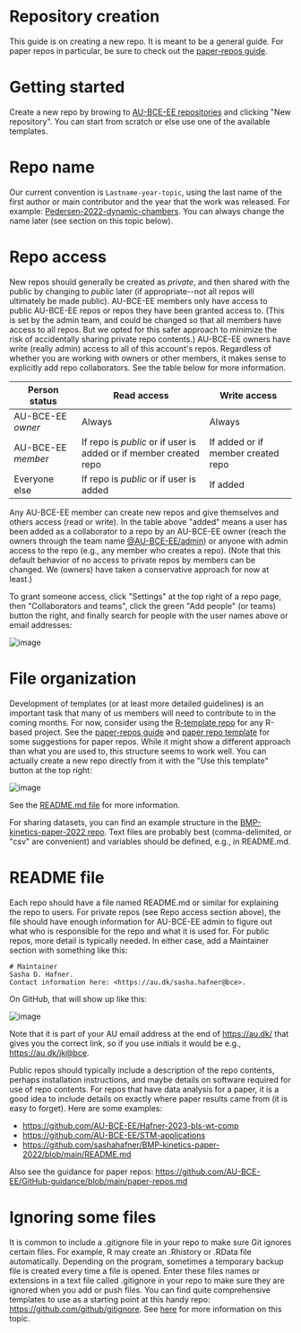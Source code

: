 # Repository creation
This guide is on creating a new repo.
It is meant to be a general guide.
For paper repos in particular, be sure to check out the [paper-repos guide](https://github.com/AU-BCE-EE/GitHub-guidance/blob/main/paper-repos.md).

# Getting started
Create a new repo by browing to [AU-BCE-EE repositories](https://github.com/orgs/AU-BCE-EE/repositories) and clicking "New repository".
You can start from scratch or else use one of the available templates.

# Repo name
Our current convention is `Lastname-year-topic`, using the last name of the first author or main contributor and the year that the work was released. 
For example: [Pedersen-2022-dynamic-chambers](https://github.com/AU-BCE-EE/Pedersen-2022-dynamic-chambers).
You can always change the name later (see section on this topic below).

# Repo access
New repos should generally be created as *private*, and then shared with the public by changing to *public* later (if appropriate--not all repos will ultimately be made public).
AU-BCE-EE members only have access to public AU-BCE-EE repos or repos they have been granted access to. 
(This is set by the admin team, and could be changed so that all members have access to all repos. But we opted for this safer approach to minimize the risk of accidentally sharing private repo contents.)
AU-BCE-EE owners have write (really admin) access to all of this account's repos.
Regardless of whether you are working with owners or other members, it makes sense to explicitly add repo collaborators.
See the table below for more information.

| Person status      | Read access         | Write access|
|---------------     |-------------        |-------------|
| AU-BCE-EE *owner*  | Always              | Always      |
| AU-BCE-EE *member* | If repo is *public* or if user is added or if member created repo | If added or if member created repo   |
| Everyone else      | If repo is *public* or if user is added | If added    |

Any AU-BCE-EE member can create new repos and give themselves and others access (read or write). 
In the table above "added" means a user has been added as a collaborator to a repo by an AU-BCE-EE owner (reach the owners through the team name [@AU-BCE-EE/admin](https://github.com/orgs/AU-BCE-EE/teams/admin)) or anyone with admin access to the repo (e.g., any member who creates a repo).
(Note that this default behavior of no access to private repos by members can be changed.
We (owners) have taken a conservative approach for now at least.)

To grant someone access, click "Settings" at the top right of a repo page, then "Collaborators and teams", click the green "Add people" (or teams) button the right, and finally search for people with the user names above or email addresses:

![image](https://user-images.githubusercontent.com/35272876/206227003-3fdc3dd5-641d-4fcd-845f-54e0d67888b3.png)

# File organization
Development of templates (or at least more detailed guidelines) is an important task that many of us members will need to contribute to in the coming months.
For now, consider using the [R-template repo](https://github.com/sashahafner/R-template) for any R-based project. 
See the [paper-repos guide](https://github.com/AU-BCE-EE/GitHub-guidance/blob/main/paper-repos.md) and [paper repo template](https://github.com/AU-BCE-EE/template-paper) for some suggestions for paper repos.
While it might show a different approach than what you are used to, this structure seems to work well.
You can actually create a new repo directly from it with the "Use this template" button at the top right:

![image](https://user-images.githubusercontent.com/35272876/199021638-e1ac10ec-265a-41b4-a9c0-c5ad2017ccbb.png)

See the [README.md file](https://github.com/sashahafner/R-template/blob/main/README.md) for more information.

For sharing datasets, you can find an example structure in the [BMP-kinetics-paper-2022 repo](https://github.com/sashahafner/BMP-kinetics-paper-2022).
Text files are probably best (comma-delimited, or "csv" are convenient) and variables should be defined, e.g., in README.md.

# README file
Each repo should have a file named README.md or similar for explaining the repo to users. 
For private repos (see Repo access section above), the file should have enough information for AU-BCE-EE admin to figure out what who is responsible for the repo and what it is used for.
For public repos, more detail is typically needed. 
In either case, add a Maintainer section with something like this:

```
# Maintainer
Sasha D. Hafner.
Contact information here: <https://au.dk/sasha.hafner@bce>.
```

On GitHub, that will show up like this:

![image](https://user-images.githubusercontent.com/35272876/229759816-82f71b3d-1976-4ab5-81a8-c0979beaba18.png)

Note that it is part of your AU email address at the end of <https://au.dk/> that gives you the correct link, so if you use initials it would be e.g., <https://au.dk/jk@bce>.

Public repos should typically include a description of the repo contents, perhaps installation instructions, and maybe details on software required for use of repo contents. For repos that have data analysis for a paper, it is a good idea to include details on exactly where paper results came from (it is easy to forget). 
Here are some examples:

* <https://github.com/AU-BCE-EE/Hafner-2023-bls-wt-comp>
* <https://github.com/AU-BCE-EE/STM-applications>
* <https://github.com/sashahafner/BMP-kinetics-paper-2022/blob/main/README.md>

Also see the guidance for paper repos: <https://github.com/AU-BCE-EE/GitHub-guidance/blob/main/paper-repos.md>

# Ignoring some files
It is common to include a .gitignore file in your repo to make sure Git ignores certain files.
For example, R may create an .Rhistory or .RData file automatically.
Depending on the program, sometimes a temporary backup file is created every time a file is opened. 
Enter these files names or extensions in a text file called .gitignore in your repo to make sure they are ignored when you add or push files.
You can find quite comprehensive templates to use as a starting point at this handy repo: <https://github.com/github/gitignore>.
See [here](https://docs.github.com/en/get-started/getting-started-with-git/ignoring-files) for more information on this topic.

